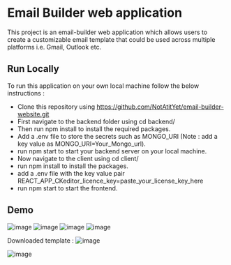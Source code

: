 
# Email Builder web application

This project is an email-builder web application which allows users to create a customizable email template that could be used across multiple platforms i.e. Gmail, Outlook etc.


## Run Locally

To run this application on your own local machine follow the below instructions :

- Clone this repository using https://github.com/NotAtitYet/email-builder-website.git
- First navigate to the backend folder using cd backend/
- Then run npm install to install the required packages.
- Add a .env file to store the secrets such as MONGO_URI (Note : add a key value as MONGO_URI=Your_Mongo_url).
- run npm start to start your backend server on your local machine.
- Now navigate to the client using cd client/
- run npm install to install the packages.
- add a .env file with the key value pair REACT_APP_CKeditor_licence_key=paste_your_license_key_here
- run npm start to start the frontend.


## Demo

![image](https://github.com/user-attachments/assets/693fe9c1-4834-494f-b15a-c8a733fea577)
![image](https://github.com/user-attachments/assets/82961f73-67d1-4cab-a63d-3e801e2389a8)
![image](https://github.com/user-attachments/assets/01f3a82c-39f3-4e31-8078-9292dd011e18)
![image](https://github.com/user-attachments/assets/86233f98-a43d-4d57-9691-57b4c4d11c6a)

Downloaded template : ![image](https://github.com/user-attachments/assets/a6560f0b-4b72-4004-8917-af2004d611c9)


![image](https://github.com/user-attachments/assets/b7b7c646-434c-4667-bdfa-49bffaab7628)







